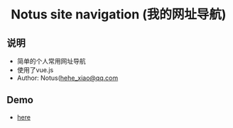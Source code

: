 <h1><p align="center"> Notus site navigation (我的网址导航)</p></h1>

## 说明
 - 简单的个人常用网址导航
 - 使用了vue.js
 - Author: Notus(hehe_xiao@qq.com
 
 ## Demo
 - [here](https://notus629.github.io/webnavi/)
